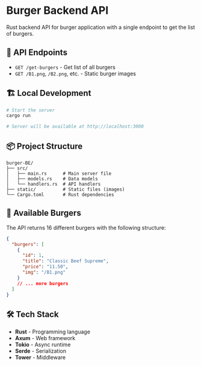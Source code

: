# Burger Backend API

Rust backend API for burger application with a single endpoint to get the list of burgers.

## 📡 API Endpoints

- `GET /get-burgers` - Get list of all burgers
- `GET /B1.png`, `/B2.png`, etc. - Static burger images

## 🏗️ Local Development

```bash
# Start the server
cargo run

# Server will be available at http://localhost:3000
```

## 📦 Project Structure

```
burger-BE/
├── src/
│   ├── main.rs      # Main server file
│   ├── models.rs    # Data models
│   └── handlers.rs  # API handlers
├── static/          # Static files (images)
└── Cargo.toml       # Rust dependencies
```

## 🍔 Available Burgers

The API returns 16 different burgers with the following structure:

```json
{
  "burgers": [
    {
      "id": 1,
      "title": "Classic Beef Supreme",
      "price": "11.50",
      "img": "/B1.png"
    }
    // ... more burgers
  ]
}
```

## 🛠️ Tech Stack

- **Rust** - Programming language
- **Axum** - Web framework
- **Tokio** - Async runtime
- **Serde** - Serialization
- **Tower** - Middleware